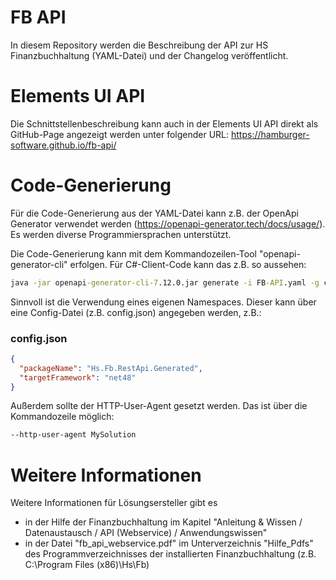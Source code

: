 # FB API
In diesem Repository werden die Beschreibung der API zur HS Finanzbuchhaltung (YAML-Datei) und der Changelog veröffentlicht.

# Elements UI API
Die Schnittstellenbeschreibung kann auch in der Elements UI API direkt als GitHub-Page angezeigt werden unter folgender URL:
https://hamburger-software.github.io/fb-api/

# Code-Generierung
Für die Code-Generierung aus der YAML-Datei kann z.B. der OpenApi Generator verwendet werden (https://openapi-generator.tech/docs/usage/).
Es werden diverse Programmiersprachen unterstützt. 

Die Code-Generierung kann mit dem Kommandozeilen-Tool "openapi-generator-cli" erfolgen. Für C#-Client-Code kann das z.B. so aussehen:
```bat
java -jar openapi-generator-cli-7.12.0.jar generate -i FB-API.yaml -g csharp --generate-alias-as-model --model-name-suffix Model -c config.json --http-user-agent MySolution -o C:\TEMP\Hs.Fb.RestApi
```

Sinnvoll ist die Verwendung eines eigenen Namespaces. Dieser kann über eine Config-Datei (z.B. config.json) angegeben werden, z.B.:
### config.json
```json
{
  "packageName": "Hs.Fb.RestApi.Generated",
  "targetFramework": "net48"
}
```

Außerdem sollte der HTTP-User-Agent gesetzt werden. Das ist über die Kommandozeile möglich: 
```bat
--http-user-agent MySolution
```

# Weitere Informationen
Weitere Informationen für Lösungsersteller gibt es
- in der Hilfe der Finanzbuchhaltung im Kapitel "Anleitung & Wissen / Datenaustausch / API (Webservice) / Anwendungswissen"
- in der Datei "fb_api_webservice.pdf" im Unterverzeichnis "Hilfe_Pdfs" des Programmverzeichnisses der installierten Finanzbuchhaltung (z.B. C:\Program Files (x86)\Hs\Fb) 
